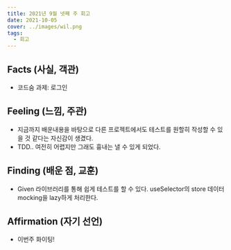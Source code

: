 ```yaml
---
title: 2021년 9월 넷째 주 회고
date: 2021-10-05
cover: ../images/wil.png
tags:
  - 회고
---
```


## Facts (사실, 객관)

- 코드숨 과제: 로그인

## Feeling (느낌, 주관)

- 지금까지 배운내용을 바탕으로 다른 프로젝트에서도 테스트를 원할히 작성할 수 있을 것 같다는 자신감이 생겼다.
- TDD.. 여전히 어렵지만 그래도 흉내는 낼 수 있게 되었다.

## Finding (배운 점, 교훈)

- Given 라이브러리를 통해 쉽게 테스트를 할 수 있다. useSelector의 store 데이터 mocking을 lazy하게 처리한다.

## Affirmation (자기 선언)

- 이번주 화이팅!
